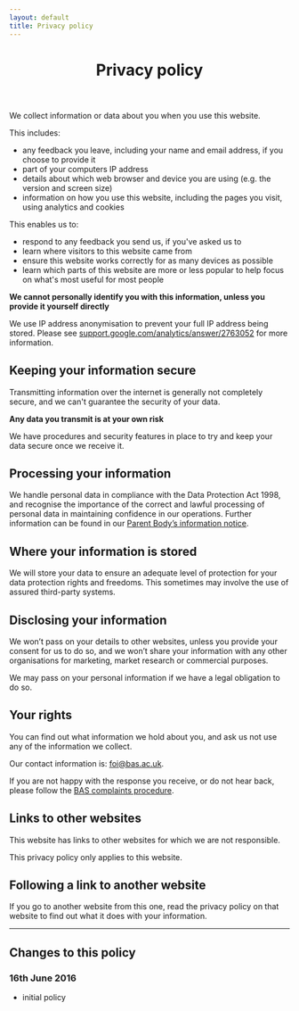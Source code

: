 ```yaml
---
layout: default
title: Privacy policy
---
```


<header id="site-content" class="bsk-page-header" tabindex="-1">
    <h1>Privacy policy</h1>
</header>

We collect information or data about you when you use this website.

This includes:

* any feedback you leave, including your name and email address, if you choose to provide it
* part of your computers IP address
* details about which web browser and device you are using (e.g. the version and screen size)
* information on how you use this website, including the pages you visit, using analytics and cookies

This enables us to:

* respond to any feedback you send us, if you've asked us to
* learn where visitors to this website came from
* ensure this website works correctly for as many devices as possible
* learn which parts of this website are more or less popular to help focus on what's most useful for most people

**We cannot personally identify you with this information, unless you provide it yourself directly**

We use IP address anonymisation to prevent your full IP address being stored. Please see
[support.google.com/analytics/answer/2763052](https://support.google.com/analytics/answer/2763052?hl=en)
for more information.

## Keeping your information secure

Transmitting information over the internet is generally not completely secure, and we can't guarantee the security of
your data.

**Any data you transmit is at your own risk**

We have procedures and security features in place to try and keep your data secure once we receive it.

## Processing your information

We handle personal data in compliance with the Data Protection Act 1998, and recognise the importance of the correct
and lawful processing of personal data in maintaining confidence in our operations. Further information can be found in
our [Parent Body’s information notice](http://www.nerc.ac.uk/about/policy/foi/information/).

## Where your information is stored

We will store your data to ensure an adequate level of protection for your data protection rights and freedoms.
This sometimes may involve the use of assured third-party systems.

## Disclosing your information

We won’t pass on your details to other websites, unless you provide your consent for us to do so, and we won’t share
your information with any other organisations for marketing, market research or commercial purposes.

We may pass on your personal information if we have a legal obligation to do so.

## Your rights

You can find out what information we hold about you, and ask us not use any of the information we collect.

Our contact information is: [foi@bas.ac.uk](mailto:foi@bas.ac.uk).

If you are not happy with the response you receive, or do not hear back, please follow the
[BAS complaints procedure](https://www.bas.ac.uk/about/contact-bas/complaints/).

## Links to other websites

This website has links to other websites for which we are not responsible.

This privacy policy only applies to this website.

## Following a link to another website

If you go to another website from this one, read the privacy policy on that website to find out what it does with your
information.

----

## Changes to this policy

### 16th June 2016

* initial policy
